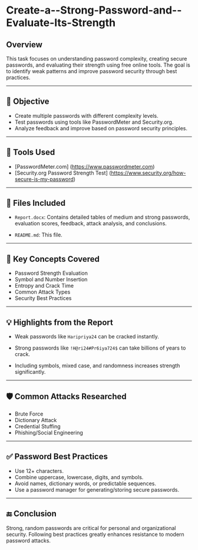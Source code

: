 # Create-a--Strong-Password-and--Evaluate-Its-Strength
## Overview

This task focuses on understanding password complexity, creating secure passwords, and evaluating their strength using free online tools. The goal is to identify weak patterns and improve password security through best practices.

----
## 📌 Objective

 - Create multiple passwords with different complexity levels.
 - Test passwords using tools like PasswordMeter and Security.org.
 - Analyze feedback and improve based on password security principles.
----

## 🧪 Tools Used

 - [PasswordMeter.com]
   (https://www.passwordmeter.com)
 - [Security.org Password Strength Test]
   (https://www.security.org/how-secure-is-my-password)
   
----   

## 📁 Files Included

 - `Report.docx`: Contains detailed tables of medium and strong passwords, evaluation scores, feedback, attack analysis, and conclusions.
   
 - `README.md`: This file.
 ----  

## 🔐 Key Concepts Covered

 - Password Strength Evaluation
 - Symbol and Number Insertion
 - Entropy and Crack Time
 - Common Attack Types
 - Security Best Practices
----

## 💡 Highlights from the Report

 - Weak passwords like `Haripriya24` can be cracked instantly.
   
 - Strong passwords like `!H@ri24#Pr6iya724$` can take billions of years to crack.
   
 - Including symbols, mixed case, and randomness increases strength significantly.
----   

## 🛡️ Common Attacks Researched

 - Brute Force
 - Dictionary Attack
 - Credential Stuffing
 - Phishing/Social Engineering
----   

## ✅ Password Best Practices

 - Use 12+ characters.
 - Combine uppercase, lowercase, digits, and symbols.
 - Avoid names, dictionary words, or predictable sequences.
 - Use a password manager for generating/storing secure passwords.
----   

## 🔚 Conclusion

Strong, random passwords are critical for personal and organizational security. Following best practices greatly enhances resistance to modern password attacks.
